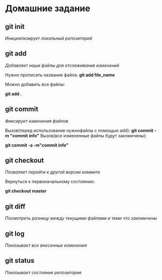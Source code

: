 # Домашние задание

 ## git init
 *Инициализирует  локальный репозиторий*
## git add 
*Добавляет наши файлы для отслеживания изменений*

Нужно прописать название файла:
**git add file_name**

Можно добавить все файлы:

**git add .**

## git commit 

*Фиксирует изменения файлов*

Вызов(перед использование нужнофайлы с помощью add):
**git commit -m "commit info"**
 Вызов(все измененные файлы будут закомичены):

 
 **git commit -a -m"commit info"**
 ## git checkout

*Позваляет перейти к другой версии коммите*

Вернуться к первоначальному состоянию:

**git checkout master**

## git diff

*Посмотреть разницу между текущими файлами и теми что закомичены*

## git log
*Показывает все внесенные изменения*
## git status 
*Показывает состояние репозитория*




